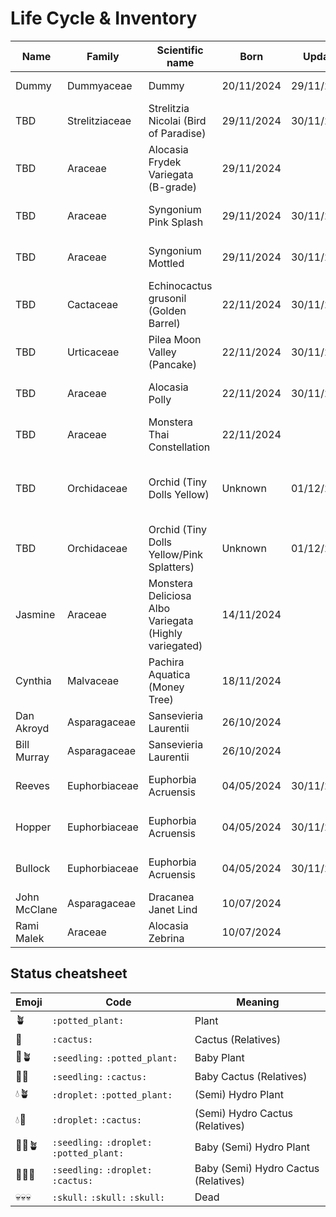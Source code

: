 # Life Cycle & Inventory

| Name | Family | Scientific name | Born | Update | Status | Semihydro conversion | Remarks |
| --- | --- | --- | --- | --- | --- | --- | --- |
| Dummy | Dummyaceae | Dummy | 20/11/2024 | 29/11/2024 | :seedling: | 30/11/2024 | Something special |
| TBD | Strelitziaceae | Strelitzia Nicolai (Bird of Paradise) | 29/11/2024 | 30/11/2024 | 🌱💧🪴 | 30/11/2024 | Put in Flora Base Pro |
| TBD | Araceae | Alocasia Frydek Variegata (B-grade) | 29/11/2024 |  | 🌱🪴 |  |  |
| TBD | Araceae | Syngonium Pink Splash | 29/11/2024 | 30/11/2024 | 🌱💧🪴 | 30/11/2024 | Put in Flora Base Pro |
| TBD | Araceae | Syngonium Mottled | 29/11/2024 | 30/11/2024 | 🌱💧🪴 | 30/11/2024 | Put in Flora Base Pro |
| TBD | Cactaceae | Echinocactus grusonil (Golden Barrel) | 22/11/2024 | 30/11/2024 | 🌱💧🌵 | 30/11/2024 | Put in Flora Base Pro |
| TBD | Urticaceae | Pilea Moon Valley (Pancake) | 22/11/2024 | 30/11/2024 | 🌱💧🪴 | 30/11/2024 | Put in Flora Base Pro |
| TBD | Araceae | Alocasia Polly | 22/11/2024 | 30/11/2024 | 🌱💧🪴 | 30/11/2024 | Put in Flora Base Pro |
| TBD | Araceae | Monstera Thai Constellation |  22/11/2024 |  | 🌱🪴 |  |  |
| TBD | Orchidaceae | Orchid (Tiny Dolls Yellow) | Unknown | 01/12/2024 | 💧🪴 | 01/12/2024 | Roots had to be cut due to rot.  Put in Leca |
| TBD | Orchidaceae | Orchid (Tiny Dolls Yellow/Pink Splatters) | Unknown | 01/12/2024 | 💧🪴 | 01/12/2024 | Put in Leca |
| Jasmine | Araceae | Monstera Deliciosa Albo Variegata (Highly variegated) | 14/11/2024 |  | 🪴 |  |  |
| Cynthia | Malvaceae | Pachira Aquatica (Money Tree) | 18/11/2024 |  | 🪴 |  |  |
| Dan Akroyd | Asparagaceae | Sansevieria Laurentii | 26/10/2024 |  | 🪴 |  |  |
| Bill Murray | Asparagaceae | Sansevieria Laurentii | 26/10/2024 |  | 🪴 |  |  |
| Reeves | Euphorbiaceae | Euphorbia Acruensis | 04/05/2024 | 30/11/2024 | 🌱💧🌵 | 30/11/2024 | Put in Lechuza PON |
| Hopper | Euphorbiaceae | Euphorbia Acruensis | 04/05/2024 | 30/11/2024 | 🌱💧🌵 | 30/11/2024 | Put in Lechuza PON |
| Bullock | Euphorbiaceae | Euphorbia Acruensis | 04/05/2024 | 30/11/2024 | 💧🌵 | 30/11/2024 | Put in Lechuza PON |
| John McClane | Asparagaceae | Dracanea Janet Lind | 10/07/2024 |  | 🪴 |  |  |
| Rami Malek | Araceae | Alocasia Zebrina | 10/07/2024 |  | 🪴 |  |  |


## Status cheatsheet

| Emoji | Code | Meaning |
| --- | --- | --- |
| 🪴 | `:potted_plant:` | Plant |
| 🌵 | `:cactus:` | Cactus (Relatives) |
| 🌱🪴 | `:seedling:` `:potted_plant:` | Baby Plant |
| 🌱🌵 | `:seedling:` `:cactus:` | Baby Cactus (Relatives) |
| 💧🪴 | `:droplet:` `:potted_plant:` | (Semi) Hydro Plant |
| 💧🌵 | `:droplet:` `:cactus:` | (Semi) Hydro Cactus (Relatives) |
| 🌱💧🪴 | `:seedling:` `:droplet:` `:potted_plant:` | Baby (Semi) Hydro Plant |
| 🌱💧🌵 | `:seedling:` `:droplet:` `:cactus:` | Baby (Semi) Hydro Cactus (Relatives) |
| 💀💀💀 | `:skull:` `:skull:` `:skull:` | Dead |

